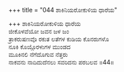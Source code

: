 +++
title = "044 ಶಾಕಿನಿಯರೋಕುಳಿಯ ಧಾರೆಯ"

+++
ಶಾಕಿನಿಯರೋಕುಳಿಯ ಧಾರೆಯ  
ಜೀಕೊಳವೆಯೋ ಜವನ ಜಳ ಜಂ  
ತ್ರಾಕರುಷಣವೊ ರಕುತ ಲತೆಗಳ ಕುಡಿಯ ಕೊನರುಗಳೊ  
ನೂಕಿ ಕೊಯ್ಗೊರಳುಗಳ ಮುಂಡದ  
ಮೂಕಿನಲಿ ನೆಗೆದೊಗುವ ನೆತ್ತರು  
ನಾಕವನು ನಾದಿದುದೆನಲು ಸವರಿದನು ಪರಬಲವ    ॥44॥